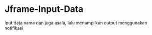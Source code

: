 ﻿# Jframe-Input-Data
 Iput data nama dan juga asala, lalu menampilkan output menggunakan notifikasi
